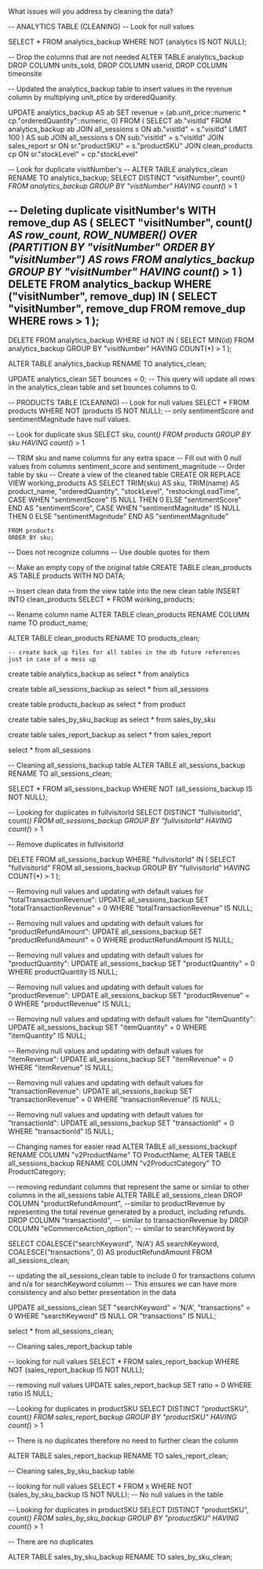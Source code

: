 What issues will you address by cleaning the data?

-- ANALYTICS TABLE (CLEANING)
-- Look for null values

SELECT *
FROM analytics_backup
WHERE NOT (analytics IS NOT NULL);


-- Drop the columns that are not needed
ALTER TABLE analytics_backup
DROP COLUMN units_sold,
DROP COLUMN userid,
DROP COLUMN timeonsite


-- Updated the analytics_backup table to insert values in the revenue column by multiplying unit_ptice by orderedQuanity. 

UPDATE analytics_backup AS ab
SET revenue = (ab.unit_price::numeric * cp."orderedQuantity"::numeric, 0)
FROM (
  SELECT ab."visitId"
  FROM analytics_backup ab
  JOIN all_sessions s ON ab."visitId" = s."visitId"	
	LIMIT 100
) AS sub
JOIN all_sessions s ON sub."visitId" = s."visitId"
JOIN sales_report sr ON sr."productSKU" = s."productSKU"
JOIN clean_products cp ON sr."stockLevel" = cp."stockLevel"


-- Look for duplicate visitNumber's
-- ALTER TABLE analytics_clean  RENAME TO analytics_backup;
SELECT DISTINCT "visitNumber", count(*)
FROM analytics_backup 
GROUP BY "visitNumber"
HAVING count(*) > 1

-- Deleting duplicate visitNumber's
WITH remove_dup AS (
  SELECT "visitNumber", count(*) AS row_count,
         ROW_NUMBER() OVER (PARTITION BY "visitNumber" ORDER BY "visitNumber") AS rows
  FROM analytics_backup
  GROUP BY "visitNumber"
  HAVING count(*) > 1
)
DELETE FROM analytics_backup
WHERE ("visitNumber", remove_dup) IN (
  SELECT "visitNumber", remove_dup
  FROM remove_dup
  WHERE rows > 1
);
-
DELETE FROM analytics_backup
WHERE id NOT IN (
  SELECT MIN(id)
  FROM analytics_backup
  GROUP BY "visitNumber"
  HAVING COUNT(*) > 1
);

ALTER TABLE analytics_backup 
RENAME TO analytics_clean;


UPDATE analytics_clean
SET bounces = 0;
-- This query will update all rows in the analytics_clean table and set bounces columns to 0.






-- PRODUCTS TABLE (CLEANING)
-- Look for null values
SELECT *
FROM products
WHERE NOT (products IS NOT NULL);
-- only sentimentScore and sentimentMagnitude have null values.

-- Look for duplicate skus
SELECT sku, count(*)
FROM products
GROUP BY sku
HAVING count(*) > 1

-- TRIM sku and name columns for any extra space
-- Fill out with 0 null values from columns sentiment_score and sentiment_magnitude
-- Order table by sku
-- Create a view of the cleaned table
CREATE OR REPLACE VIEW working_products AS 
    SELECT 
        TRIM(sku) AS sku,
        TRIM(name) AS product_name,
        "orderedQuantity",
        "stockLevel",
        "restockingLeadTime",
        CASE 
            WHEN "sentimentScore" IS NULL THEN 0
            ELSE "sentimentScore"
        END AS "sentimentScore",
        CASE
            WHEN "sentimentMagnitude" IS NULL THEN 0
            ELSE "sentimentMagnitude"
        END AS "sentimentMagnitude"
		
		
    FROM products
    ORDER BY sku;
	
-- Does not recognize columns 
-- Use double quotes for them

-- Make an empty copy of the original table 
CREATE TABLE clean_products AS
TABLE products
WITH NO DATA;

-- Insert clean data from the view table into the new clean table
INSERT INTO clean_products
SELECT * FROM working_products;

-- Rename column name
ALTER TABLE clean_products
    RENAME COLUMN name TO product_name;
	
ALTER TABLE clean_products 
RENAME TO products_clean;	
	
	
	-- create back_up files for all tables in the db future references just in case of a mess up 
create table analytics_backup as
select * from analytics


create table all_sessions_backup as
select * from all_sessions 


create table products_backup as
select * from product 


create table sales_by_sku_backup as
select * from sales_by_sku 


create table sales_report_backup as
select * from sales_report 

select * from all_sessions

-- Cleaning all_sessions_backup table
ALTER TABLE all_sessions_backup 
RENAME TO all_sessions_clean;


SELECT *
FROM all_sessions_backup
WHERE NOT (all_sessions_backup IS NOT NULL);


-- Looking for duplicates in fullvisitorId
SELECT DISTINCT "fullvisitorId", count(*)
FROM all_sessions_backup 
GROUP BY "fullvisitorId"
HAVING count(*) > 1

-- Remove duplicates in fullvisitorId

DELETE FROM all_sessions_backup
WHERE "fullvisitorId" IN (
    SELECT "fullvisitorId"
    FROM all_sessions_backup
    GROUP BY "fullvisitorId"
    HAVING COUNT(*) > 1
);

-- Removing null values and updating with default values for "totalTransactionRevenue":
UPDATE all_sessions_backup
SET "totalTransactionRevenue" = 0
WHERE "totalTransactionRevenue" IS NULL;

-- Removing null values and updating with default values for "productRefundAmount":
UPDATE all_sessions_backup
SET "productRefundAmount" = 0
WHERE productRefundAmount IS NULL;

-- Removing null values and updating with default values for "productQuantity":
UPDATE all_sessions_backup
SET "productQuantity" = 0
WHERE productQuantity IS NULL;

-- Removing null values and updating with default values for "productRevenue":
UPDATE all_sessions_backup
SET "productRevenue" = 0
WHERE "productRevenue" IS NULL;

-- Removing null values and updating with default values for "itemQuantity":
UPDATE all_sessions_backup
SET "itemQuantity" = 0
WHERE "itemQuantity" IS NULL;

-- Removing null values and updating with default values for "itemRevenue":
UPDATE all_sessions_backup
SET "itemRevenue" = 0
WHERE "itemRevenue" IS NULL;

-- Removing null values and updating with default values for "transactionRevenue":
UPDATE all_sessions_backup
SET "transactionRevenue" = 0
WHERE "transactionRevenue" IS NULL;

-- Removing null values and updating with default values for "transactionld":
UPDATE all_sessions_backup
SET "transactionId" = 0
WHERE "transactionId" IS NULL;

-- Changing names for easier read
ALTER TABLE all_sessions_backupf
RENAME COLUMN "v2ProductName" TO ProductName;
ALTER TABLE all_sessions_backup
RENAME COLUMN "v2ProductCategory" TO ProductCategory;

-- removing redundant columns that represent the same or similar to other columns in the all_sessions table 
ALTER TABLE all_sessions_clean
DROP COLUMN "productRefundAmount", --similar to productRevenue by representing the total revenue generated by a product, including refunds. 
DROP COLUMN "transactionId", --  similar to transactionRevenue by 
DROP COLUMN "eCommerceAction_option"; -- similar to searchKeyword by 

SELECT COALESCE("searchKeyword", 'N/A') AS searchKeyword,
       COALESCE("transactions", 0) AS productRefundAmount
FROM all_sessions_clean;

-- updating the all_sessions_clean table to include 0 for transactions column and n/a for searchKeyword columm
--  This ensures we can have more consistency and also better presentation in the data

UPDATE all_sessions_clean
SET "searchKeyword" = 'N/A', 
    "transactions" = 0
WHERE "searchKeyword" IS NULL OR "transactions" IS NULL;

select * from all_sessions_clean;

-- Cleaning sales_report_backup table

-- looking for null values
SELECT *
FROM sales_report_backup
WHERE NOT (sales_report_backup IS NOT NULL);

-- removing null values 
UPDATE sales_report_backup
SET ratio = 0
WHERE ratio IS NULL;


-- Looking for duplicates in productSKU
SELECT DISTINCT "productSKU", count(*)
FROM sales_report_backup 
GROUP BY "productSKU"
HAVING count(*) > 1

-- There is no duplicates therefore no need to further clean the column 

ALTER TABLE sales_report_backup 
RENAME TO sales_report_clean;


-- Cleaning sales_by_sku_backup table

-- looking for null values
SELECT *
FROM x
WHERE NOT (sales_by_sku_backup IS NOT NULL);
-- No null values in the table

-- Looking for duplicates in productSKU
SELECT DISTINCT "productSKU", count(*)
FROM sales_by_sku_backup 
GROUP BY "productSKU"
HAVING count(*) > 1

-- There are no duplicates

ALTER TABLE sales_by_sku_backup 
RENAME TO sales_by_sku_clean;
